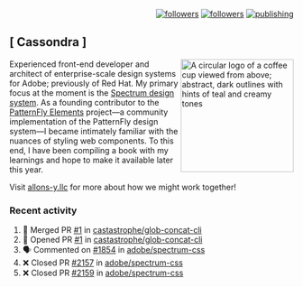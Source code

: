 <p align="right"><a rel="me" href="https://front-end.social/@castastrophe">
    <img alt="followers" title="Follow me on Mastodon" src="https://img.shields.io/mastodon/follow/109297102751309835?domain=https%3A%2F%2Ffront-end.social&label=Follow&logo=mastodon&logoColor=white&style=for-the-badge&labelColor=008080&color=006969"/></a>
  <a href="https://codepen.io/castastrophe/">
    <img alt="followers" title="Follow me on CodePen" src="https://img.shields.io/badge/16-1?color=640464&labelColor=7c007c&style=for-the-badge&logo=codepen&label=Follow"/></a>
<a href="https://castastrophe.medium.com/">
    <img alt="publishing" title="View articles on Medium" src="https://img.shields.io/badge/107-1?color=666&labelColor=444&label=subscribe&logo=medium&logoColor=white&style=for-the-badge"/></a>
</p>

## [&nbsp;Cassondra&nbsp;]

<img align="right" src="https://github-production-user-asset-6210df.s3.amazonaws.com/1840295/253016758-ba468774-1cd3-42c2-8f43-947b5eeb5edf.png" height="200" alt="A circular logo of a coffee cup viewed from above; abstract, dark outlines with hints of teal and creamy tones">

Experienced front-end developer and architect of enterprise-scale design systems for Adobe; previously of Red Hat. My primary focus at the moment is the [Spectrum design system](https://github.com/adobe/spectrum-css). As a founding contributor to the [PatternFly&nbsp;Elements](https://github.com/patternfly/patternfly-elements) project&mdash;a community implementation of the PatternFly design system&mdash;I became intimately familiar with the nuances of styling web components. To this end, I have been compiling a book with my learnings and hope to make it available later this year.

Visit [allons-y.llc](http://allons-y.llc/) for more about how we might work together!

### Recent activity

<!--START_SECTION:activity-->
1. 🎉 Merged PR [#1](https://github.com/castastrophe/glob-concat-cli/pull/1) in [castastrophe/glob-concat-cli](https://github.com/castastrophe/glob-concat-cli)
2. 💪 Opened PR [#1](https://github.com/castastrophe/glob-concat-cli/pull/1) in [castastrophe/glob-concat-cli](https://github.com/castastrophe/glob-concat-cli)
3. 🗣 Commented on [#1854](https://github.com/adobe/spectrum-css/pull/1854#issuecomment-1723421462) in [adobe/spectrum-css](https://github.com/adobe/spectrum-css)
4. ❌ Closed PR [#2157](https://github.com/adobe/spectrum-css/pull/2157) in [adobe/spectrum-css](https://github.com/adobe/spectrum-css)
5. ❌ Closed PR [#2159](https://github.com/adobe/spectrum-css/pull/2159) in [adobe/spectrum-css](https://github.com/adobe/spectrum-css)
<!--END_SECTION:activity-->
